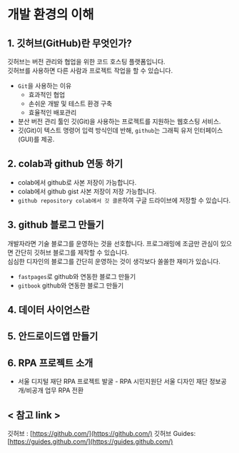 # 개발 환경의 이해

## 1. 깃허브(GitHub)란 무엇인가?
깃허브는 버전 관리와 협업을 위한 코드 호스팅 플랫폼입니다.  
깃허브를 사용하면 다른 사람과 프로젝트 작업을 할 수 있습니다.  
* `Git`을 사용하는 이유  
  * 효과적인 협업
  * 손쉬운 개발 및 테스트 환경 구축
  * 효율적인 배포관리
* 분산 버전 관리 툴인 깃(Git)을 사용하는 프로젝트를 지원하는 웹호스팅 서비스.
* 깃(Git)이 텍스트 명령어 입력 방식인데 반해, `github`는 그래픽 유저 인터페이스(GUI)를 제공.
## 2. colab과 github 연동 하기
* colab에서 github로 사본 저장이 가능합니다.
* colab에서 github gist 사본 저장이 저장 가능합니다.
* `github repository colab에서 깃 클론`하여 구글 드라이브에 저장할 수 있습니다.

## 3. github 블로그 만들기 
개발자라면 기술 블로그를 운영하는 것을 선호합니다.
프로그래밍에 조금만 관심이 있으면 간단히 깃허브 블로그를 제작할 수 있습니다.  
심심한 디자인의 블로그를 간단히 운영하는 것이 생각보다 쏠쏠한 재미가 있습니다.
* `fastpages`로 github와 연동한 블로그 만들기 
* `gitbook` github와 연동한 블로그 만들기

## 4. 데이터 사이언스란 

## 5. 안드로이드앱 만들기 

## 6. RPA 프로젝트 소개 
* 서울 디지털 재단 RPA 프로젝트 발굴 - RPA 시민지원단 서울 디자인 재단 정보공개/비공개 업무 RPA 전환


## < 참고 link > 
깃허브 : [https://github.com/](https://github.com/)
깃허브 Guides: [https://guides.github.com/](https://guides.github.com/)



